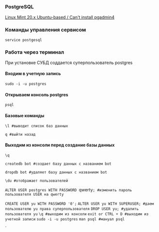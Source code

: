 

### PostgreSQL

[Linux Mint 20.x Ubuntu-based / Can't install pgadmin4](https://stackoverflow.com/questions/68777587/linux-mint-20-x-ubuntu-based-cant-install-pgadmin4)


### Команды управления сервисом
`service postgesql`

### Работа через терминал
При установке СУБД соддается суперпользователь postgres

#### Входим в учетную запись
`sudo -i -u postgres`

#### Открываем консоль postgres
`psql`

#### Базовые команды
`\l #выводит список баз данных`

`q #выйти назад`

#### Выходим из консоли перед создание базы данных
`\q`

`createdb bot #создает базу данных с названием bot`

`dropdb bot #удаляет базу данных с названием bot`

`\du #отображает пользователей`

`ALTER USER postgres WITH PASSWORD `qwerty`; #изменить пароль пользователя USER на qwerty`

`CREATE USER yu WITH PASSWORD '0';`
`ALTER USER yu WITH SUPERUSER; #даем пользователю yu права суперпользователя`
`DROP USER yu; #удалить пользователя yu`
`\q #выходим из консоли`
`exit or CTRL + D #выходим из учетной записи`
`sudo -i -u postgres`
`man psql #мануал psql`











`






 


 

 